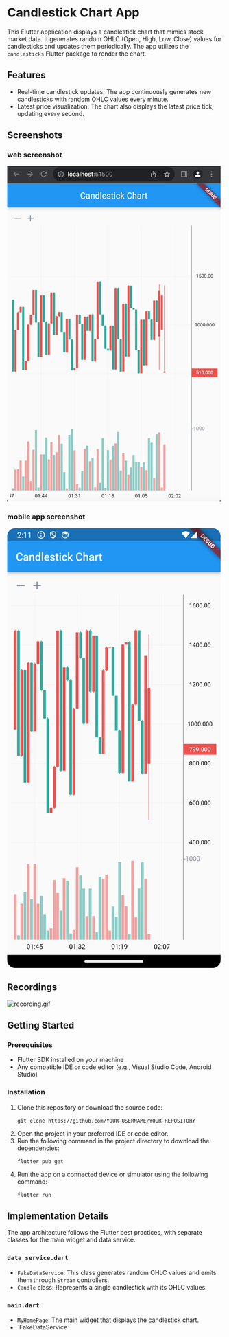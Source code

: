 # Candlestick Chart App

This Flutter application displays a candlestick chart that mimics stock market data. It generates random OHLC (Open, High, Low, Close) values for candlesticks and updates them periodically. The app utilizes the `candlesticks` Flutter package to render the chart.

## Features

- Real-time candlestick updates: The app continuously generates new candlesticks with random OHLC values every minute.
- Latest price visualization: The chart also displays the latest price tick, updating every second.

## Screenshots


### web screenshot
![img.png](images/web_screenshot.png)
### mobile app screenshot
![mobile_screenshot.png](images/mobile_screenshot.png)
## Recordings
![recording.gif](images/recording.gif)

## Getting Started

### Prerequisites

- Flutter SDK installed on your machine
- Any compatible IDE or code editor (e.g., Visual Studio Code, Android Studio)

### Installation

1. Clone this repository or download the source code:
   ```
   git clone https://github.com/YOUR-USERNAME/YOUR-REPOSITORY
   ```
2. Open the project in your preferred IDE or code editor.
3. Run the following command in the project directory to download the dependencies:
   ```
   flutter pub get
   ```
4. Run the app on a connected device or simulator using the following command:
   ```
   flutter run
   ```

## Implementation Details

The app architecture follows the Flutter best practices, with separate classes for the main widget and data service.

### `data_service.dart`

- `FakeDataService`: This class generates random OHLC values and emits them through `Stream` controllers.
- `Candle` class: Represents a single candlestick with its OHLC values.

### `main.dart`

- `MyHomePage`: The main widget that displays the candlestick chart.
- `FakeDataService
